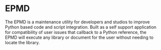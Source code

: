 # EPMD
The EPMD is a maintenance utility for developers and studios to improve Python based code and script integration.  Built as a self support application for compatibility of user issues that callback to a Python reference, the EPMD will execute any library or document for the user without needing to locate the library.
